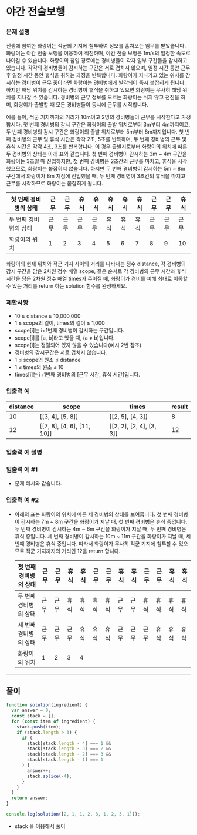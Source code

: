 # 야간 전술보행

### 문제 설명

전쟁에 참여한 화랑이는 적군의 기지에 침투하여 정보를 훔쳐오는 임무를 받았습니다. 화랑이는 야간 전술 보행을 이용하여 직진하며, 야간 전술 보행은 1m/s의 일정한 속도로 나아갈 수 있습니다. 화랑이의 침입 경로에는 경비병들이 각자 일부 구간들을 감시하고 있습니다. 각각의 경비병들이 감시하는 구간은 서로 겹치지 않으며, 일정 시간 동안 근무 후 일정 시간 동안 휴식을 취하는 과정을 반복합니다. 화랑이가 지나가고 있는 위치를 감시하는 경비병이 근무 중이라면 화랑이는 경비병에게 발각되어 즉시 붙잡히게 됩니다. 하지만 해당 위치를 감시하는 경비병이 휴식을 취하고 있으면 화랑이는 무사히 해당 위치를 지나갈 수 있습니다. 경비병의 근무 정보를 모르는 화랑이는 쉬지 않고 전진을 하며, 화랑이가 출발할 때 모든 경비병들이 동시에 근무를 시작합니다.

예를 들어, 적군 기지까지의 거리가 10m이고 2명의 경비병들이 근무를 시작한다고 가정합시다. 첫 번째 경비병의 감시 구간은 화랑이의 출발 위치로부터 3m부터 4m까지이고, 두 번째 경비병의 감시 구간은 화랑이의 출발 위치로부터 5m부터 8m까지입니다. 첫 번째 경비병의 근무 및 휴식 시간은 각각 2초, 5초를 반복하며, 두 번째 경비병의 근무 및 휴식 시간은 각각 4초, 3초를 반복합니다. 이 경우 출발지로부터 화랑이의 위치에 따른 두 경비병의 상태는 아래 표와 같습니다. 첫 번째 경비병이 감시하는 3m ~ 4m 구간을 화랑이는 3초일 때 진입하지만, 첫 번째 경비병은 2초간의 근무를 마치고, 휴식을 시작했으므로, 화랑이는 붙잡히지 않습니다. 하지만 두 번째 경비병이 감시하는 5m ~ 8m 구간에서 화랑이가 8m 지점에 진입했을 때, 두 번째 경비병이 3초간의 휴식을 마치고 근무를 시작하므로 화랑이는 붙잡히게 됩니다.

| 첫 번째 경비병의 상태 | 근무 | 근무 | 휴식 | 휴식 | 휴식 | 휴식 | 휴식 | 근무 | 근무 | 휴식 |
| --------------------- | ---- | ---- | ---- | ---- | ---- | ---- | ---- | ---- | ---- | ---- |
| 두 번째 경비병의 상태 | 근무 | 근무 | 근무 | 근무 | 휴식 | 휴식 | 휴식 | 근무 | 근무 | 근무 |
| 화랑이의 위치         | 1    | 2    | 3    | 4    | 5    | 6    | 7    | 8    | 9    | 10   |

화랑이의 현재 위치와 적군 기지 사이의 거리를 나타내는 정수 distance, 각 경비병의 감시 구간을 담은 2차원 정수 배열 scope, 같은 순서로 각 경비병의 근무 시간과 휴식 시간을 담은 2차원 정수 배열 times가 주어질 때, 화랑이가 경비를 피해 최대로 이동할 수 있는 거리를 return 하는 solution 함수를 완성하세요.

### 제한사항

- 10 ≤ distance ≤ 10,000,000
- 1 ≤ scope의 길이, times의 길이 ≤ 1,000
- scope[i]는 i+1번째 경비병이 감시하는 구간입니다.
- scope[i]를 [a, b]라고 했을 때, (a ≠ b)입니다.
- scope[i]는 정렬되어 있지 않을 수 있습니다(예시 2번 참조).
- 경비병의 감시구간은 서로 겹치지 않습니다.
- 1 ≤ scope의 원소 ≤ distance
- 1 ≤ times의 원소 ≤ 10
- times[i]는 i+1번째 경비병의 [근무 시간, 휴식 시간]입니다.

### 입출력 예

| distance | scope                      | times                    | result |
| -------- | -------------------------- | ------------------------ | ------ |
| 10       | [[3, 4], [5, 8]]           | [[2, 5], [4, 3]]         | 8      |
| 12       | [[7, 8], [4, 6], [11, 10]] | [[2, 2], [2, 4], [3, 3]] | 12     |

### 입출력 예 설명

### 입출력 예 #1

- 문제 예시와 같습니다.

### 입출력 예 #2

- 아래의 표는 화랑이의 위치에 따른 세 경비병의 상태를 보여줍니다. 첫 번째 경비병이 감시하는 7m ~ 8m 구간을 화랑이가 지날 때, 첫 번째 경비병은 휴식 중입니다. 두 번째 경비병이 감시하는 4m ~ 6m 구간을 화랑이가 지날 때, 두 번째 경비병은 휴식 중입니다. 세 번째 경비병이 감시하는 10m ~ 11m 구간을 화랑이가 지날 때, 세 번째 경비병은 휴식 중입니다. 따라서 화랑이가 무사히 적군 기지에 침투할 수 있으므로 적군 기지까지의 거리인 12을 return 합니다.

  | 첫 번째 경비병의 상태 | 근무 | 근무 | 휴식 | 휴식 | 근무 | 근무 | 휴식 | 휴식 | 근무 | 근무 | 휴식 | 휴식 |
  | --------------------- | ---- | ---- | ---- | ---- | ---- | ---- | ---- | ---- | ---- | ---- | ---- | ---- |
  | 두 번째 경비병의 상태 | 근무 | 근무 | 휴식 | 휴식 | 휴식 | 휴식 | 근무 | 근무 | 휴식 | 휴식 | 휴식 | 휴식 |
  | 세 번째 경비병의 상태 | 근무 | 근무 | 근무 | 휴식 | 휴식 | 휴식 | 근무 | 근무 | 근무 | 휴식 | 휴식 | 휴식 |
  | 화랑이의 위치         | 1    | 2    | 3    | 4    |

---

## 풀이

```js
function solution(ingredient) {
  var answer = 0;
  const stack = [];
  for (const item of ingredient) {
    stack.push(item);
    if (stack.length > 3) {
      if (
        stack[stack.length - 4] === 1 &&
        stack[stack.length - 3] === 2 &&
        stack[stack.length - 2] === 3 &&
        stack[stack.length - 1] === 1
      ) {
        answer++;
        stack.splice(-4);
      }
    }
  }
  return answer;
}

console.log(solution([2, 1, 1, 2, 3, 1, 2, 3, 1]));
```

- stack 을 이용해서 풀이
